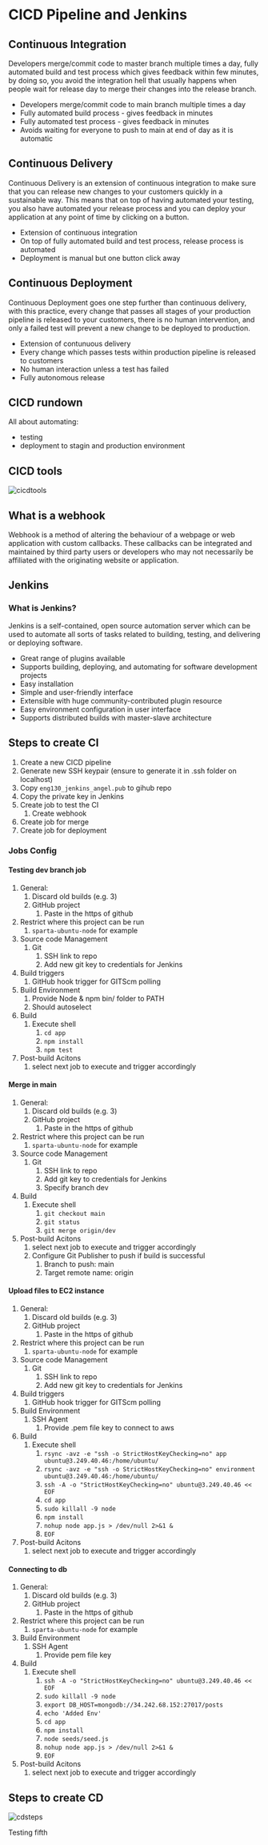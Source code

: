 # CICD Pipeline and Jenkins

## Continuous Integration
Developers merge/commit code to master branch multiple times a day, fully automated build and test process which gives feedback within few minutes, by doing so, you avoid the integration hell that usually happens when people wait for release day to merge their changes into the release branch.
 - Developers merge/commit code to main branch multiple times a day
 - Fully automated build process - gives feedback in minutes
 - Fully automated test process - gives feedback in minutes
 - Avoids waiting for everyone to push to main at end of day as it is automatic
## Continuous Delivery
Continuous Delivery is an extension of continuous integration to make sure that you can release new changes to your customers quickly in a sustainable way. This means that on top of having automated your testing, you also have automated your release process and you can deploy your application at any point of time by clicking on a button.
 - Extension of continuous integration
 - On top of fully automated build and test process, release process is automated
 - Deployment is manual but one button click away
## Continuous Deployment
Continuous Deployment goes one step further than continuous delivery, with this practice, every change that passes all stages of your production pipeline is released to your customers, there is no human intervention, and only a failed test will prevent a new change to be deployed to production.
 - Extension of contunuous delivery
 - Every change which passes tests within production pipeline is released to customers
 - No human interaction unless a test has failed
 - Fully autonomous release

## CICD rundown

All about automating:
 - testing
 - deployment to stagin and production environment

## CICD tools
![cicdtools](images/Top-5-CICD-Tools-1024x558.png)

## What is a webhook
Webhook is a method of altering the behaviour of a webpage or web application with custom callbacks. These callbacks can be integrated and maintained by third party users or developers who may not necessarily be affiliated with the originating website or application.
## Jenkins
### What is Jenkins?
Jenkins is a self-contained, open source automation server which can be used to automate all sorts of tasks related to building, testing, and delivering or deploying software.
 - Great range of plugins available
 - Supports building, deploying, and automating for software development projects
 - Easy installation
 - Simple and user-friendly interface
 - Extensible with huge community-contributed plugin resource
 - Easy environment configuration in user interface
 - Supports distributed builds with master-slave architecture

## Steps to create CI
 1. Create a new CICD pipeline
 2. Generate new SSH keypair (ensure to generate it in .ssh folder on localhost)
 3. Copy `eng130_jenkins_angel.pub` to gihub repo
 4. Copy the private key in Jenkins
 5. Create job to test the CI
    1. Create webhook
 6. Create job for merge
 7. Create job for deployment

### Jobs Config

#### Testing dev branch job
1. General:
   1. Discard old builds (e.g. 3)
   2. GitHub project
      1. Paste in the https of github 
2. Restrict where this project can be run
   1. `sparta-ubuntu-node` for example
3. Source code Management
   1. Git
      1. SSH link to repo
      2. Add new git key to credentials for Jenkins
4. Build triggers
   1. GitHub hook trigger for GITScm polling
5. Build Environment
   1. Provide Node & npm bin/ folder to PATH
   2. Should autoselect
6. Build
   1. Execute shell
      1. `cd app`
      2. `npm install`
      3. `npm test`
7. Post-build Acitons
   1. select next job to execute and trigger accordingly


#### Merge in main
1. General:
   1. Discard old builds (e.g. 3)
   2. GitHub project
      1. Paste in the https of github 
2. Restrict where this project can be run
   1. `sparta-ubuntu-node` for example
3. Source code Management
   1. Git
      1. SSH link to repo
      2. Add git key to credentials for Jenkins
      3. Specify branch dev
4. Build
   1. Execute shell
      1. `git checkout main`
      2. `git status`
      3. `git merge origin/dev`
5. Post-build Acitons
   1. select next job to execute and trigger accordingly
   2. Configure Git Publisher to push if build is successful
      1. Branch to push: main
      2. Target remote name: origin


#### Upload files to EC2 instance
1. General:
   1. Discard old builds (e.g. 3)
   2. GitHub project
      1. Paste in the https of github 
2. Restrict where this project can be run
   1. `sparta-ubuntu-node` for example
3. Source code Management
   1. Git
      1. SSH link to repo
      2. Add new git key to credentials for Jenkins
4. Build triggers
   1. GitHub hook trigger for GITScm polling
5. Build Environment
   1. SSH Agent
      1. Provide .pem file key to connect to aws
6. Build
   1. Execute shell
      1. `rsync -avz -e "ssh -o StrictHostKeyChecking=no" app ubuntu@3.249.40.46:/home/ubuntu/`
      2. `rsync -avz -e "ssh -o StrictHostKeyChecking=no" environment ubuntu@3.249.40.46:/home/ubuntu/`
      3. `ssh -A -o "StrictHostKeyChecking=no" ubuntu@3.249.40.46 << EOF`
      4. `cd app`
      5. `sudo killall -9 node`
      6. `npm install`
      7. `nohup node app.js > /dev/null 2>&1 &`
      8. `EOF`
7. Post-build Acitons
   1. select next job to execute and trigger accordingly


#### Connecting to db
1. General:
   1. Discard old builds (e.g. 3)
   2. GitHub project
      1. Paste in the https of github 
2. Restrict where this project can be run
   1. `sparta-ubuntu-node` for example
3. Build Environment
   1. SSH Agent
      1. Provide pem file key
4. Build
   1. Execute shell
      1. `ssh -A -o "StrictHostKeyChecking=no" ubuntu@3.249.40.46 << EOF`
      2. `sudo killall -9 node`
      3. `export DB_HOST=mongodb://34.242.68.152:27017/posts`
      4. `echo 'Added Env'`
      5. `cd app`
      6. `npm install`
      7. `node seeds/seed.js`
      8. `nohup node app.js > /dev/null 2>&1 &`
      9. `EOF`
5. Post-build Acitons
   1. select next job to execute and trigger accordingly

## Steps to create CD
![cdsteps](images/cd.png)


Testing fifth